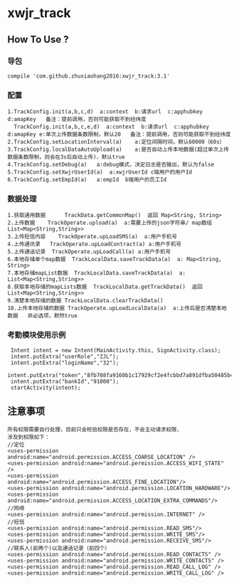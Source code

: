 # xwjr_track

## How To Use ?

### 导包
    compile 'com.github.zhuxiaohang2016:xwjr_track:3.1'
    

### 配置
    1.TrackConfig.init(a,b,c,d)  a:context  b:请求url  c:apphubkey d:amapKey   备注：提前调用，否则可能获取不到经纬度
      TrackConfig.init(a,b,c,e,d)  a:context  b:请求url  c:apphubkey d:amapKey e:单次上传数据条数限制，默认20   备注：提前调用，否则可能获取不到经纬度
    2.TrackConfig.setLocationInterval(a)    a:定位间隔时间，默认60000（60s）
    3.TrackConfig.localDataAutoUpload(a)    a:是否自动上传本地数据(超过单次上传数据条数限制，则会在3s后自动上传)，默认true
    4.TrackConfig.setDebug(a)   a:debug模式，决定日志是否输出，默认为false
    5.TrackConfig.setXwjrUserId(a)  a:xwjrUserId c端用户的用户Id
    6.TrackConfig.setEmpId(a)   a:empId  b端用户的员工Id
    
### 数据处理
    1.获取通用数据      TrackData.getCommonMap()  返回 Map<String, String>  
    2.上传数据    TrackOperate.upload(a)  a:需要上传的json字符串/ map数组 List<Map<String,String>>  
    3.上传短信内容    TrackOperate.upLoadSMS(a)  a:用户手机号  
    4.上传通讯录   TrackOperate.upLoadContract(a) a:用户手机号
    5.上传通话记录  TrackOperate.upLoadCall(a) a:用户手机号
    6.本地存储单个map数据  TrackLocalData.saveTrackData(a)  a: Map<String, String>
    7.本地存储mapList数据  TrackLocalData.saveTrackData(a)  a: List<Map<String,String>> 
    8.获取本地存储的mapLists数据  TrackLocalData.getTrackData()  返回 List<Map<String,String>> 
    9.清楚本地存储的数据 TrackLocalData.clearTrackData()  
    10.上传本地存储的数据 TrackOperate.upLoadLocalData(a)  a:上传后是否清楚本地数据   非必选项，默然true  
    
### 考勤模块使用示例
     Intent intent = new Intent(MainActivity.this, SignActivity.class);
     intent.putExtra("userRole","ZJL");
     intent.putExtra("loginName","32");
     intent.putExtra("token","8fb708fa9160b1c17929cf2e4fcbbd7a891dfba50485b4a5fb90de8a933f7e81");
     intent.putExtra("bankId","91000");
     startActivity(intent);

## 注意事项
    所有权限需要自行处理，目前只会校验权限是否存在，不会主动请求权限，
    涉及到权限如下：
    //定位
    <uses-permission android:name="android.permission.ACCESS_COARSE_LOCATION" />
    <uses-permission android:name="android.permission.ACCESS_WIFI_STATE" />
    <uses-permission android:name="android.permission.ACCESS_FINE_LOCATION"/>
    <uses-permission android:name="android.permission.LOCATION_HARDWARE"/>
    <uses-permission android:name="android.permission.ACCESS_LOCATION_EXTRA_COMMANDS"/>
    //网络
    <uses-permission android:name="android.permission.INTERNET" />
    //短信
    <uses-permission android:name="android.permission.READ_SMS"/>
    <uses-permission android:name="android.permission.WRITE_SMS"/>
    <uses-permission android:name="android.permission.RECEIVE_SMS"/>
    //联系人(前两个)以及通话记录（前四个）
    <uses-permission android:name="android.permission.READ_CONTACTS" />
    <uses-permission android:name="android.permission.WRITE_CONTACTS" />
    <uses-permission android:name="android.permission.READ_CALL_LOG" />
    <uses-permission android:name="android.permission.WRITE_CALL_LOG" />
